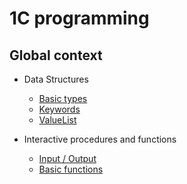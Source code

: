 # 1C programming

## Global context

+ Data Structures
    + [Basic types](./Data%20structures/BasicTypes.md)
    + [Keywords](./Data%20structures/Keywords.md)
    + [ValueList](./Data%20structures/ValueList.md)

+ Interactive procedures and functions
    + [Input / Output](./Procedures/IO.md)
    + [Basic functions](./Procedures/Basic.md)